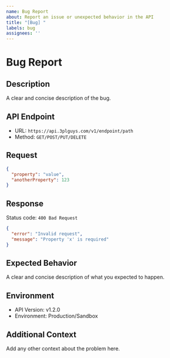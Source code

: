 ```yaml
---
name: Bug Report
about: Report an issue or unexpected behavior in the API
title: "[Bug] "
labels: bug
assignees: ''
---
```

  
# Bug Report

## Description
A clear and concise description of the bug.

## API Endpoint
- URL: `https://api.3plguys.com/v1/endpoint/path`
- Method: `GET/POST/PUT/DELETE`

## Request
```json
{
  "property": "value",
  "anotherProperty": 123
}
```

## Response
Status code: `400 Bad Request`

```json
{
  "error": "Invalid request",
  "message": "Property 'x' is required"
}
```

## Expected Behavior
A clear and concise description of what you expected to happen.

## Environment
- API Version: v1.2.0
- Environment: Production/Sandbox

## Additional Context
Add any other context about the problem here.
